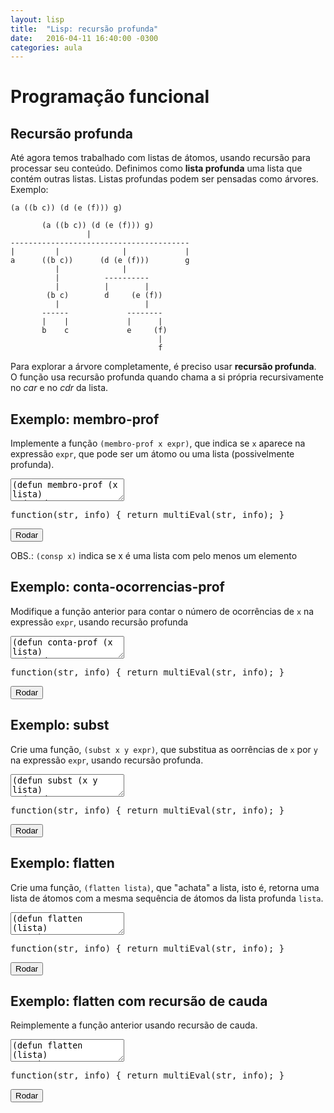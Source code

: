 ```yaml
---
layout: lisp
title:  "Lisp: recursão profunda"
date:   2016-04-11 16:40:00 -0300
categories: aula
---
```


<script type="text/javascript">
    window.apostila = "lisp-rec-prof";
    simplesEval = simplesEvalLisp;
    multiEval = multiEvalLisp;
    window.codeMirrorLanguage = "commonlisp";
</script>

# Programação funcional

## Recursão profunda

Até agora temos trabalhado com listas de átomos, usando recursão para processar seu conteúdo. Definimos como **lista profunda** uma lista que contém outras listas. Listas profundas podem ser pensadas como árvores. Exemplo:

<!-- https://www.cs.bham.ac.uk/research/projects/poplog/paradigms_lectures/lecture9.html -->

```
(a ((b c)) (d (e (f))) g)
```

```
       (a ((b c)) (d (e (f))) g)
                 |
----------------------------------------
|         |              |             |
a      ((b c))      (d (e (f)))        g
          |              |
          |          ----------
          |          |        |
        (b c)        d     (e (f))
          |                   |
       ------             --------
       |    |             |      |
       b    c             e     (f)
                                 |
                                 f
```

Para explorar a árvore completamente, é preciso usar **recursão profunda**. O função usa recursão profunda quando chama a si própria recursivamente no *car* e no *cdr* da lista.

## Exemplo: membro-prof

Implemente a função `(membro-prof x expr)`, que indica se `x` aparece na expressão `expr`, que pode ser um átomo ou uma lista (possivelmente profunda).

<div class="lesson">
<textarea class="code">
(defun membro-prof (x lista)
  (cond
    ; nenhum átomo é membro da lista vazia
    ((null lista) Nil)
    ; 1o elemento é uma lista não-vazia
    ((consp (car lista))
      (or (membro-prof x (car lista))
          (membro-prof x (cdr lista))))
    ; 1o elemento é um átomo
    (t
      (or (equal (car lista) x)
          (membro-prof x (cdr lista))))))

(print (membro-prof 5 '(1 2 3)))
(print (membro-prof 5 '(1 2 3 (4 5))))
(print (membro-prof 5 '(1 2 (3 (5 4)))))
(print (membro-prof '() '(1 2 3)))
(print (membro-prof '() '(1 () 2 3)))
(print (membro-prof '() '(())))
</textarea>
<div class="output"></div>
<div class="output"></div>
<pre class="verifier">function(str, info) { return multiEval(str, info); }</pre>
<button class="go">Rodar</button>
</div>

<!--
<div class="lesson">
<textarea class="code">
(defun membro-prof (x expr)
  (cond
    ((not (consp expr)) (equal x expr))
    (t (or
      (membro-prof x (car expr))
      (membro-prof x (cdr expr))))))

(print (membro-prof 5 '(1 2 3)))
(print (membro-prof 5 '(1 2 3 (4 5))))
(print (membro-prof 5 '(1 2 (3 (5 4)))))
</textarea>
<div class="output"></div>
<div class="output"></div>
<pre class="verifier">function(str, info) { return multiEval(str, info); }</pre>
<button class="go">Rodar</button>
</div>
-->

OBS.: `(consp x)` indica se x é uma lista com pelo menos um elemento

## Exemplo: conta-ocorrencias-prof

Modifique a função anterior para contar o número de ocorrências de `x` na expressão `expr`, usando recursão profunda

<div class="lesson">
<textarea class="code">
(defun conta-prof (x lista)
  (cond
    ((null lista) 0)
    ; 1o elem é uma lista não-vazia
    ((consp (car lista))
      (+ (conta-prof x (car lista))
         (conta-prof x (cdr lista))))
    ; 1o elemento é um átomo
    ((equal x (car lista)) 
      (+ 1 (conta-prof x (cdr lista)))) 
    (t (conta-prof x (cdr lista)))))

; testes
(print (conta-prof j '(c ((b a)) (d (e (c))) g)))
(print (conta-prof c '(c ((b a)) (d (e (c))) g)))
</textarea>
<div class="output"></div>
<div class="output"></div>
<pre class="verifier">function(str, info) { return multiEval(str, info); }</pre>
<button class="go">Rodar</button>
</div>

## Exemplo: subst

Crie uma função, `(subst x y expr)`, que substitua as oorrências de `x` por `y` na expressão `expr`, usando recursão profunda.

<div class="lesson">
<textarea class="code">
(defun subst (x y lista)
  (cond
    ; lista vazia
    ((null lista) Nil)
    ; 1o elemento da lista é uma lista
    ((consp (car lista))
      (cons (subst x y (car lista)) (subst x y (cdr lista))))
    ; 1o elemento da lista é um átomo igual a x
    ((equal (car lista) x)
      (cons y (subst x y (cdr lista))))
    ; 1o elemento da lista é um átomo diferente de x
    (t
      (cons (car lista) (subst x y (cdr lista))))))))

(print (subst 1 0 '(1 (1 3 (5 1)))))
</textarea>
<div class="output"></div>
<div class="output"></div>
<pre class="verifier">function(str, info) { return multiEval(str, info); }</pre>
<button class="go">Rodar</button>
</div>

## Exemplo: flatten

Crie uma função, `(flatten lista)`, que "achata" a lista, isto é, retorna uma lista de átomos com a mesma sequência de átomos da lista profunda `lista`. 


<div class="lesson">
<textarea class="code">
(defun flatten (lista)
  ...)

(print (flatten '(1 ((2 3) (4 (5)) 6) 7)))
; deve retornar '(1 2 3 4 5 6 7)'
</textarea>
<div class="output"></div>
<div class="output"></div>
<pre class="verifier">function(str, info) { return multiEval(str, info); }</pre>
<button class="go">Rodar</button>
</div>

## Exemplo: flatten com recursão de cauda

Reimplemente a função anterior usando recursão de cauda.

<div class="lesson">
<textarea class="code">
(defun flatten (lista)
  ...)

(print (flatten '(1 ((2 3) (4 (5)) 6) 7)))
; deve retornar '(1 2 3 4 5 6 7)'
</textarea>
<div class="output"></div>
<div class="output"></div>
<pre class="verifier">function(str, info) { return multiEval(str, info); }</pre>
<button class="go">Rodar</button>
</div>


<!--
Escreva uma função que remove apenas a primeira ocorrência do átomo em uma estrutura de lista profunda.

Escreva uma função que substitui todas as ocorrências do átomo old por um átomo new em uma estrutura de lista profunda.

Escreva uma função que inverte todos os elementos de uma lista genérica (versão genérica de inverte / reverse) 
-->
